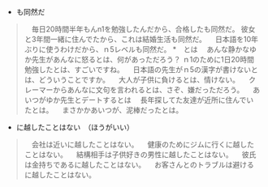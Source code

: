 * も同然だ
>　毎日20時間半年もんn1を勉強したんだから、合格したも同然だ。
> 彼女と3年間一緒に住んでたから、これは結婚生活も同然だ。
>　日本語を10年ぶりに使うわけだから、ｎ5レベルも同然だ。
*　とは
>　あんな静かなゆか先生があんなに怒るとは、何があっただろう？
> ｎ1のために1日20時間勉強したとは、すごいですね。
>　日本語の先生がｎ5の漢字が書けないとは、どういうことですか。
>　大人が子供に負けるとは、情けない。
>　クレーマーからあんなに文句を言われるとは、さぞ、嫌だっただろう。
>　あいつがゆか先生とデートするとは
>　長年探してた友達が近所に住んでいたとは。
>　まさかかあいつが、泥棒だったとは。
* に越したことはない　（ほうがいい）
>　会社は近いに越したことはない。
>　健康のためにジムに行くに越したことはない。
>　結構相手は子供好きの男性に越したことはない。
>　彼氏は金持ちであるに越したことはない。
>　お客さんとのトラブルは避けるに越したことはない。